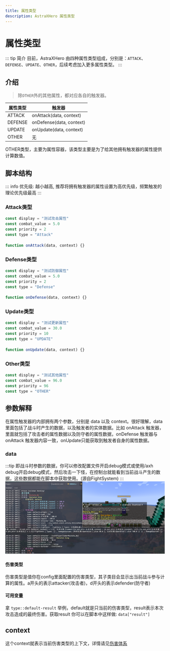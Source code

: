 ```yaml
---
title: 属性类型
description: AstraXHero 属性类型
---
```

# 属性类型
::: tip 简介
目前，AstraXHero 由四种属性类型组成，分别是：`ATTACK`、`DEFENSE`、`UPDATE`、`OTHER`，后续考虑加入更多属性类型。
:::
## 介绍
> 除`OTHER`外的其他属性，都对应各自的触发器。

| 属性类型    | 触发器                      |
| ------- | ------------------------ |
| ATTACK  | onAttack(data, context)  |
| DEFENSE | onDefense(data, context) |
| UPDATE  | onUpdate(data, context)  |
| OTHER   | 无                        |

OTHER类型，主要为属性容器，该类型主要是为了给其他拥有触发器的属性提供计算数值。

## 脚本结构
::: info
优先级: 越小越高,
推荐将拥有触发器的属性设置为高优先级，频繁触发的理论优先级最高
:::
### Attack类型
```js
const display = "测试攻击属性"
const combat_value = 5.0
const priority = 2
const type = "Attack"
  
function onAttack(data, context) {}
```
### Defense类型
```js
const display = "测试防御属性"  
const combat_value = 5.0  
const priority = 2  
const type = "Defense"  

function onDefense(data, context) {}
```
### Update类型
```js
const display = "测试更新属性"  
const combat_value = 30.0  
const priority = 10  
const type = "UPDATE"  

function onUpdate(data, context) {}
```
### Other类型
```js
const display = "测试其他属性"  
const combat_value = 96.0  
const priority = 96  
const type = "OTHER"
```
## 参数解释
在属性触发器的内部拥有两个参数，分别是 data 以及 context。很好理解，data 里面包括了战斗时产生的数据，以及触发者的实体数据。比如 onAttack 触发器，里面就包括了攻击者的属性数据以及防守者的属性数据，onDefense 触发器与 onAttack 触发器内容一致，onUpdate只能获取到触发者自身的属性数据。
### data
:::tip
即战斗时参数的数据，你可以修改配置文件开启debug模式或使用/axh debug开启debug模式，然后攻击一下怪，在控制台就能看到当前战斗产生的数据，这些数据都能在脚本中获取使用。(源自FightSystem)
:::
![fightData](../../../public/images/doc/fightData.png)
#### 伤害类型
伤害类型是值你在config里面配置的伤害类型，其子类目会显示出当前战斗参与计算的属性。a开头的表示attacker(攻击者)，d开头的表示defender(防守者)
#### 可用变量
拿 `type::default-result` 举例，default就是只当前的伤害类型，result表示本次攻击造成的最终伤害。获取result 你可以在脚本中这样做: `data["result"]`
## context
这个context就表示当前伤害类型的上下文，详情请见[伤害体系](./伤害体系.md)